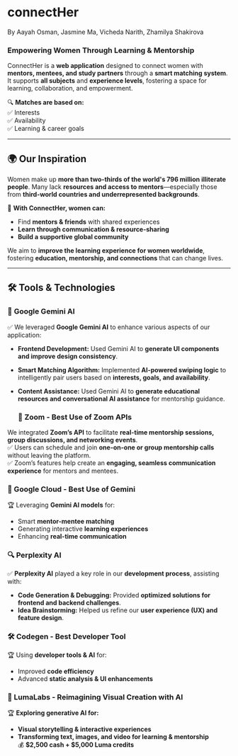 # connectHer

By Aayah Osman, Jasmine Ma, Vicheda Narith, Zhamilya Shakirova 
### **Empowering Women Through Learning & Mentorship**  

ConnectHer is a **web application** designed to connect women with **mentors, mentees, and study partners** through a **smart matching system**. It supports **all subjects** and **experience levels**, fostering a space for learning, collaboration, and empowerment.  

🔍 **Matches are based on:**  
✅ Interests  
✅ Availability  
✅ Learning & career goals  

---

## **🌍 Our Inspiration**  
Women make up **more than two-thirds of the world's 796 million illiterate people**. Many lack **resources and access to mentors**—especially those from **third-world countries and underrepresented backgrounds**.  

🚀 **With ConnectHer, women can:**  
- Find **mentors & friends** with shared experiences  
- **Learn through communication & resource-sharing**  
- **Build a supportive global community**  

We aim to **improve the learning experience for women worldwide**, fostering **education, mentorship, and connections** that can change lives.  

---

## **🛠️ Tools & Technologies**  

### 🤖 **Google Gemini AI**  
✅ We leveraged **Google Gemini AI** to enhance various aspects of our application:  
- **Frontend Development:** Used Gemini AI to **generate UI components and improve design consistency**.  
- **Smart Matching Algorithm:** Implemented **AI-powered swiping logic** to intelligently pair users based on **interests, goals, and availability**.  
- **Content Assistance:** Used Gemini AI to **generate educational resources and conversational AI assistance** for mentorship guidance.

  ### **🎥 Zoom - Best Use of Zoom APIs**   
We integrated **Zoom’s API** to facilitate **real-time mentorship sessions, group discussions, and networking events**.  
✅ Users can schedule and join **one-on-one or group mentorship calls** without leaving the platform.  
✅ Zoom’s features help create an **engaging, seamless communication experience** for mentors and mentees.

### **🚀 Google Cloud - Best Use of Gemini**  
🏆 Leveraging **Gemini AI models** for:  
- Smart **mentor-mentee matching**  
- Generating interactive **learning experiences**  
- Enhancing **real-time communication**  
### 🔍 **Perplexity AI**  
✅ **Perplexity AI** played a key role in our **development process**, assisting with:  
- **Code Generation & Debugging:** Provided **optimized solutions for frontend and backend challenges**.  
- **Idea Brainstorming:** Helped us refine our **user experience (UX) and feature design**.   

### **🛠️ Codegen - Best Developer Tool**  
🏆 Using **developer tools & AI** for:  
- Improved **code efficiency**  
- Advanced **static analysis & UI enhancements**  

### **🎨 LumaLabs - Reimagining Visual Creation with AI**  
🏆 **Exploring generative AI for:**  
- **Visual storytelling & interactive experiences**  
- **Transforming text, images, and video for learning & mentorship**  
💰 **$2,500 cash + $5,000 Luma credits**  
